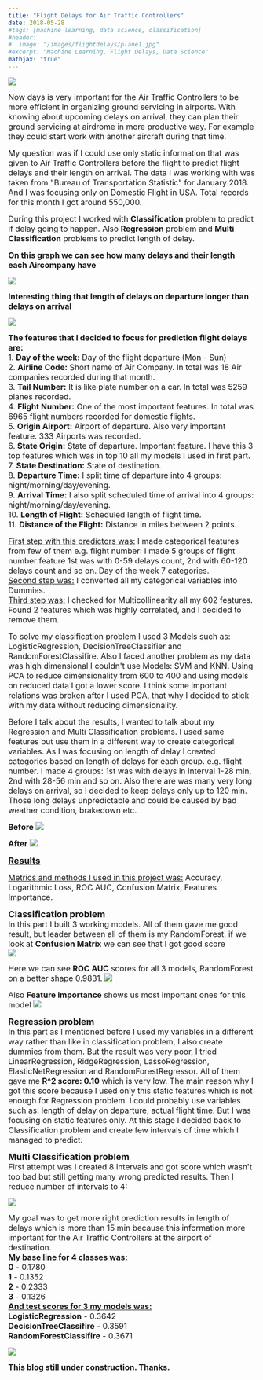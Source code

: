 ```yaml
---
title: "Flight Delays for Air Traffic Controllers"
date: 2018-05-28
#tags: [machine learning, data science, classification]
#header:
#  image: "/images/flightdelays/plane1.jpg"
#excerpt: "Machine Learning, Flight Delays, Data Science"
mathjax: "true"
---
```

<img src="/images/flightdelays/plane.jpg">

<font size="3">Now days is very important for the Air Traffic Controllers to be more efficient in organizing ground servicing in airports. With knowing about upcoming delays on arrival, they can plan their ground servicing at airdrome in more productive way. For example they could start work with another aircraft during that time.</font>
<p>
<p>
<font size="3">My question was if I could use only static information that was given to Air Traffic Controllers before the flight to predict flight delays and their length on arrival. The data I was working with was taken from "Bureau of Transportation Statistic" for January 2018. And I was focusing only on Domestic Flight in USA. Total records for this month I got around 550,000.</font>
<p>
<font size="3">During this project I worked with <b>Classification</b> problem to predict if delay going to happen. Also <b>Regression</b> problem and <b>Multi Classification</b> problems to predict length of delay. 
<p>
<p>
<b>On this graph we can see how many delays and their length each Aircompany have</b>
<p>
<img src="/images/flightdelays/del1.png">
<p>
<p>
<b>Interesting thing that length of delays on departure longer than delays on arrival</b>
<p>
<img src="/images/flightdelays/del2.png">
<p>
<font size="3"><b>The features that I decided to focus for prediction flight delays are:</b>
<br>
<font size="3">1. <b>Day of the week:</b> Day of the flight departure (Mon - Sun)
<br>
<font size="3">2. <b>Airline Code:</b> Short name of Air Company. In total was 18 Air companies recorded during that month.
<br>
<font size="3">3. <b>Tail Number:</b> It is like plate number on a car. In total was 5259 planes recorded.
<br>
<font size="3">4. <b>Flight Number:</b> One of the most important features. In total was 6965 flight numbers recorded for domestic flights.
<br>
<font size="3">5. <b>Origin Airport:</b> Airport of departure. Also very important feature. 333 Airports was recorded.
<br>
<font size="3">6. <b>State Origin:</b> State of departure. Important feature. I have this 3 top features which was in top 10 all my models I used in first part. 
<br>
<font size="3">7. <b>State Destination:</b> State of destination.
<br>
<font size="3">8. <b>Departure Time:</b> I split time of departure into 4 groups: night/morning/day/evening.
<br>
<font size="3">9. <b>Arrival Time:</b> I also split scheduled time of arrival into 4 groups: night/morning/day/evening.
<br>
<font size="3">10. <b>Length of Flight:</b> Scheduled length of flight time.
<br>
<font size="3">11. <b>Distance of the Flight:</b> Distance in miles between 2 points.
<p>
<font size="3"><u>First step with this predictors was:</u> I made categorical features from few of them e.g. flight number: I made 5 groups of flight number feature 1st was with 0-59 delays count, 2nd with 60-120 delays count and so on. Day of the week 7 categories.
<br>
<font size="3"><u>Second step was:</u> I converted all my categorical variables into Dummies. 
<br>
<font size="3"><u>Third step was:</u> I checked for Multicollinearity all my 602 features. Found 2 features which was highly correlated, and I decided to remove them.
<p>
<font size="3">To solve my classification problem I used 3 Models such as: LogisticRegression, DecisionTreeClassifier and RandomForestClassifire. Also I faced another problem as my data was high dimensional I couldn't use Models: SVM and KNN. Using PCA to reduce dimensionality from 600 to 400 and using models on reduced data I got a lower score. I think some important relations was broken after I used PCA, that why I decided to stick with my data without reducing dimensionality.
<p>
<font size="3">Before I talk about the results, I wanted to talk about my Regression and Multi Classification problems. I used same features but use them in a different way to create categorical variables. As I was focusing on length of delay I created categories based on length of delays for each group. e.g. flight number. I made 4 groups: 1st was with delays in interval 1-28 min, 2nd with 28-56 min and so on. Also there are was many very long delays on arrival, so I decided to keep delays only up to 120 min. Those long delays unpredictable and could be caused by bad weather condition, brakedown etc.
<p>
<b>Before</b>
<img src="/images/flightdelays/box1.jpg">
<p>
<b>After</b>
<img src="/images/flightdelays/box2.jpg">
<p>
<font size="4"><b><u>Results</u></b></font>
<p>
<font size="3"><u>Metrics and methods I used in this project was:</u> Accuracy, Logarithmic Loss, ROC AUC, Confusion Matrix, Features Importance.
<p>
<font size="4"><b>Classification problem</b>
<br>
<font size="3">In this part I built 3 working models. All of them gave me good result, but leader between all of them is my RandomForest, if we look at <b>Confusion Matrix</b> we can see that I got good score
<br>
<img src="/images/flightdelays/cm1.png">
<p>
Here we can see <b>ROC AUC</b> scores for all 3 models, RandomForest on a better shape 0.9831. 
<img src="/images/flightdelays/roc.png">
<p>
Also <b>Feature Importance</b> shows us most important ones for this model
<img src="/images/flightdelays/fi.png">
<p>
<font size="4"><b>Regression problem</b>
<br>
<font size="3">In this part as I mentioned before I used my variables in a different way rather than like in classification problem, I also create dummies from them. But the result was very poor, I tried LinearRegression, RidgeRegression, LassoRegression, ElasticNetRegression and RandomForestRegressor. All of them gave me <b>R^2 score: 0.10</b> which is very low. The main reason why I got this score because I used only this static features which is not enough for Regression problem. I could probably use variables such as: length of delay on departure, actual flight time. But I was focusing on static features only. At this stage I decided back to Classification problem and create few intervals of time which I managed to predict. 
<p>
<font size="4"><b>Multi Classification problem</b>
<br>
<font size="3">First attempt was I created 8 intervals and got score which wasn't too bad but still getting many wrong predicted results. Then I reduce number of intervals to 4: 
<p>
<img src="/images/flightdelays/int.jpg">
<p>
<font size="3">My goal was to get more right prediction results in length of delays which is more than 15 min because this information more important for the Air Traffic Controllers at the airport of destination.<br>
<font size="3"><b><u>My base line for 4 classes was:</u></b><br>
<b>0</b> - 0.1780<br>
<b>1</b> - 0.1352<br>
<b>2</b> - 0.2333<br>
<b>3</b> - 0.1326<br>
<font size="3"><b><u>And test scores for 3 my models was:</u></b><br>
<b>LogisticRegression</b> - 0.3642<br>
<b>DecisionTreeClassifire</b> - 0.3591<br>
<b>RandomForestClassifire</b> - 0.3671
<p>
<img src="/images/flightdelays/tree.jpg">
<font size="3">



<p>
<p>
<b>This blog still under construction. Thanks.</b>


